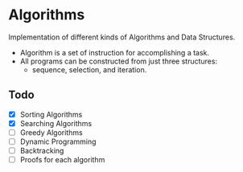# Algorithms
Implementation of different kinds of Algorithms and Data Structures.

* Algorithm is a set of instruction for accomplishing a task.
* All programs can be constructed from just three structures:
    * sequence, selection, and iteration.

## Todo

 - [x] Sorting Algorithms
 - [x] Searching Algorithms
 - [ ] Greedy Algorithms
 - [ ] Dynamic Programming
 - [ ] Backtracking
 - [ ] Proofs for each algorithm